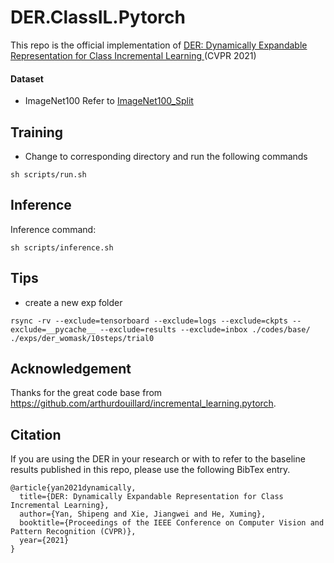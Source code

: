 # DER.ClassIL.Pytorch
This repo is the official implementation of [DER: Dynamically Expandable Representation for Class Incremental Learning
](https://arxiv.org/abs/2103.16788) (CVPR 2021)



#### Dataset
* ImageNet100
Refer to [ImageNet100_Split](https://github.com/arthurdouillard/incremental_learning.pytorch/tree/master/imagenet_split)

## Training
* Change to corresponding directory and run the following commands
```
sh scripts/run.sh
```

## Inference
Inference command:
```
sh scripts/inference.sh
```





## Tips
* create a new exp folder
```
rsync -rv --exclude=tensorboard --exclude=logs --exclude=ckpts --exclude=__pycache__ --exclude=results --exclude=inbox ./codes/base/ ./exps/der_womask/10steps/trial0
```


## Acknowledgement
Thanks for the great code base from https://github.com/arthurdouillard/incremental_learning.pytorch.




## Citation
If you are using the DER in your research or with to refer to the baseline results published in this repo, please use the following BibTex entry.
```
@article{yan2021dynamically,
  title={DER: Dynamically Expandable Representation for Class Incremental Learning},
  author={Yan, Shipeng and Xie, Jiangwei and He, Xuming},
  booktitle={Proceedings of the IEEE Conference on Computer Vision and Pattern Recognition (CVPR)},
  year={2021}
}
```